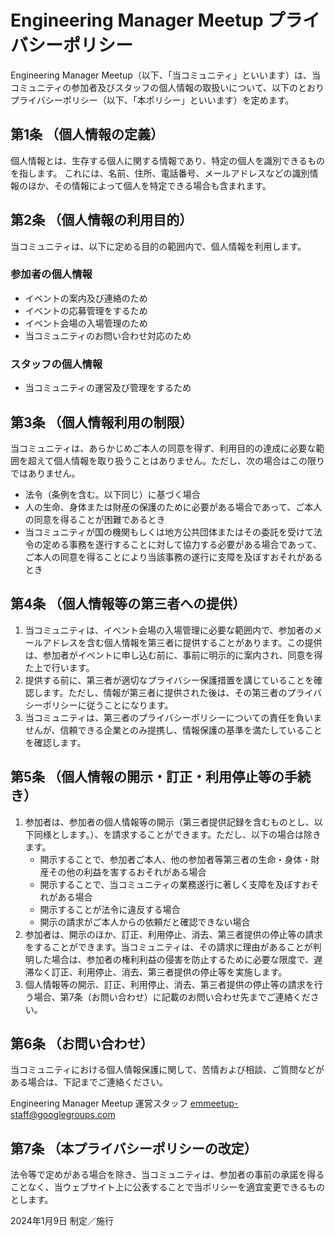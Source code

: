 # Engineering Manager Meetup プライバシーポリシー

Engineering Manager Meetup（以下、「当コミュニティ」といいます）は、当コミュニティの参加者及びスタッフの個人情報の取扱いについて、以下のとおりプライバシーポリシー（以下、「本ポリシー」といいます）を定めます。

## 第1条 （個人情報の定義）

個人情報とは、生存する個人に関する情報であり、特定の個人を識別できるものを指します。
これには、名前、住所、電話番号、メールアドレスなどの識別情報のほか、その情報によって個人を特定できる場合も含まれます。

## 第2条 （個人情報の利用目的）

当コミュニティは、以下に定める目的の範囲内で、個人情報を利用します。

### 参加者の個人情報
- イベントの案内及び連絡のため
- イベントの応募管理をするため
- イベント会場の入場管理のため
- 当コミュニティのお問い合わせ対応のため

### スタッフの個人情報
- 当コミュニティの運営及び管理をするため

## 第3条 （個人情報利用の制限）

当コミュニティは、あらかじめご本人の同意を得ず、利用目的の達成に必要な範囲を超えて個人情報を取り扱うことはありません。ただし、次の場合はこの限りではありません。

- 法令（条例を含む。以下同じ）に基づく場合
- 人の生命、身体または財産の保護のために必要がある場合であって、ご本人の同意を得ることが困難であるとき
- 当コミュニティが国の機関もしくは地方公共団体またはその委託を受けて法令の定める事務を遂行することに対して協力する必要がある場合であって、ご本人の同意を得ることにより当該事務の遂行に支障を及ぼすおそれがあるとき

## 第4条 （個人情報等の第三者への提供）

1. 当コミュニティは、イベント会場の入場管理に必要な範囲内で、参加者のメールアドレスを含む個人情報を第三者に提供することがあります。この提供は、参加者がイベントに申し込む前に、事前に明示的に案内され、同意を得た上で行います。
1. 提供する前に、第三者が適切なプライバシー保護措置を講じていることを確認します。ただし、情報が第三者に提供された後は、その第三者のプライバシーポリシーに従うことになります。
1. 当コミュニティは、第三者のプライバシーポリシーについての責任を負いませんが、信頼できる企業とのみ提携し、情報保護の基準を満たしていることを確認します。

## 第5条 （個人情報の開示・訂正・利用停止等の手続き）

1. 参加者は、参加者の個人情報等の開示（第三者提供記録を含むものとし、以下同様とします。）、を請求することができます。ただし、以下の場合は除きます。
    - 開示することで、参加者ご本人、他の参加者等第三者の生命・身体・財産その他の利益を害するおそれがある場合
    - 開示することで、当コミュニティの業務遂行に著しく支障を及ぼすおそれがある場合
    - 開示することが法令に違反する場合
    - 開示の請求がご本人からの依頼だと確認できない場合
1. 参加者は、開示のほか、訂正、利用停止、消去、第三者提供の停止等の請求をすることができます。当コミュニティは、その請求に理由があることが判明した場合は、参加者の権利利益の侵害を防止するために必要な限度で、遅滞なく訂正、利用停止、消去、第三者提供の停止等を実施します。
1. 個人情報等の開示、訂正、利用停止、消去、第三者提供の停止等の請求を行う場合、第7条（お問い合わせ）に記載のお問い合わせ先までご連絡ください。

## 第6条 （お問い合わせ）

当コミュニティにおける個人情報保護に関して、苦情および相談、ご質問などがある場合は、下記までご連絡ください。

Engineering Manager Meetup 運営スタッフ
emmeetup-staff@googlegroups.com

## 第7条 （本プライバシーポリシーの改定）

法令等で定めがある場合を除き、当コミュニティは、参加者の事前の承諾を得ることなく、当ウェブサイト上に公表することで当ポリシーを適宜変更できるものとします。

2024年1月9日 制定／施行
